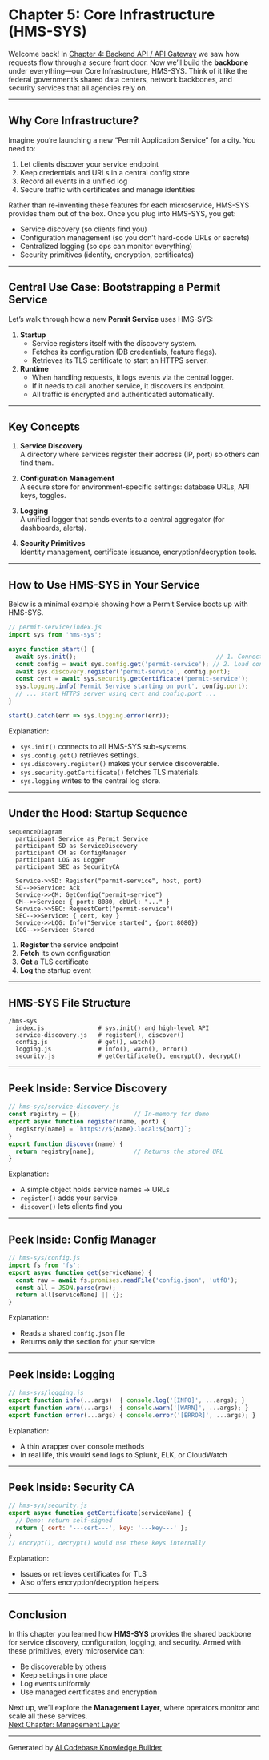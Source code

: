 # Chapter 5: Core Infrastructure (HMS-SYS)

Welcome back! In [Chapter 4: Backend API / API Gateway](04_backend_api___api_gateway_.md) we saw how requests flow through a secure front door. Now we’ll build the **backbone** under everything—our Core Infrastructure, HMS-SYS. Think of it like the federal government’s shared data centers, network backbones, and security services that all agencies rely on.

---

## Why Core Infrastructure?

Imagine you’re launching a new “Permit Application Service” for a city. You need to:
1. Let clients discover your service endpoint
2. Keep credentials and URLs in a central config store
3. Record all events in a unified log
4. Secure traffic with certificates and manage identities

Rather than re-inventing these features for each microservice, HMS-SYS provides them out of the box. Once you plug into HMS-SYS, you get:

- Service discovery (so clients find you)  
- Configuration management (so you don’t hard-code URLs or secrets)  
- Centralized logging (so ops can monitor everything)  
- Security primitives (identity, encryption, certificates)

---

## Central Use Case: Bootstrapping a Permit Service

Let’s walk through how a new **Permit Service** uses HMS-SYS:

1. **Startup**  
   - Service registers itself with the discovery system.  
   - Fetches its configuration (DB credentials, feature flags).  
   - Retrieves its TLS certificate to start an HTTPS server.  
2. **Runtime**  
   - When handling requests, it logs events via the central logger.  
   - If it needs to call another service, it discovers its endpoint.  
   - All traffic is encrypted and authenticated automatically.

---

## Key Concepts

1. **Service Discovery**  
   A directory where services register their address (IP, port) so others can find them.

2. **Configuration Management**  
   A secure store for environment-specific settings: database URLs, API keys, toggles.

3. **Logging**  
   A unified logger that sends events to a central aggregator (for dashboards, alerts).

4. **Security Primitives**  
   Identity management, certificate issuance, encryption/decryption tools.

---

## How to Use HMS-SYS in Your Service

Below is a minimal example showing how a Permit Service boots up with HMS-SYS.

```js
// permit-service/index.js
import sys from 'hms-sys';

async function start() {
  await sys.init();                                       // 1. Connect to SYS
  const config = await sys.config.get('permit-service'); // 2. Load config
  await sys.discovery.register('permit-service', config.port);
  const cert = await sys.security.getCertificate('permit-service');
  sys.logging.info('Permit Service starting on port', config.port);
  // ... start HTTPS server using cert and config.port ...
}

start().catch(err => sys.logging.error(err));
```

Explanation:
- `sys.init()` connects to all HMS-SYS sub-systems.  
- `sys.config.get()` retrieves settings.  
- `sys.discovery.register()` makes your service discoverable.  
- `sys.security.getCertificate()` fetches TLS materials.  
- `sys.logging` writes to the central log store.

---

## Under the Hood: Startup Sequence

```mermaid
sequenceDiagram
  participant Service as Permit Service
  participant SD as ServiceDiscovery
  participant CM as ConfigManager
  participant LOG as Logger
  participant SEC as SecurityCA

  Service->>SD: Register("permit-service", host, port)
  SD-->>Service: Ack
  Service->>CM: GetConfig("permit-service")
  CM-->>Service: { port: 8080, dbUrl: "..." }
  Service->>SEC: RequestCert("permit-service")
  SEC-->>Service: { cert, key }
  Service->>LOG: Info("Service started", {port:8080})
  LOG-->>Service: Stored
```

1. **Register** the service endpoint  
2. **Fetch** its own configuration  
3. **Get** a TLS certificate  
4. **Log** the startup event  

---

## HMS-SYS File Structure

```
/hms-sys
  index.js               # sys.init() and high-level API
  service-discovery.js   # register(), discover()
  config.js              # get(), watch()
  logging.js             # info(), warn(), error()
  security.js            # getCertificate(), encrypt(), decrypt()
```

---

## Peek Inside: Service Discovery

```js
// hms-sys/service-discovery.js
const registry = {};               // In-memory for demo
export async function register(name, port) {
  registry[name] = `https://${name}.local:${port}`;
}
export function discover(name) {
  return registry[name];           // Returns the stored URL
}
```

Explanation:
- A simple object holds service names → URLs  
- `register()` adds your service  
- `discover()` lets clients find you

---

## Peek Inside: Config Manager

```js
// hms-sys/config.js
import fs from 'fs';
export async function get(serviceName) {
  const raw = await fs.promises.readFile('config.json', 'utf8');
  const all = JSON.parse(raw);
  return all[serviceName] || {};
}
```

Explanation:
- Reads a shared `config.json` file  
- Returns only the section for your service

---

## Peek Inside: Logging

```js
// hms-sys/logging.js
export function info(...args)  { console.log('[INFO]', ...args); }
export function warn(...args)  { console.warn('[WARN]', ...args); }
export function error(...args) { console.error('[ERROR]', ...args); }
```

Explanation:
- A thin wrapper over console methods  
- In real life, this would send logs to Splunk, ELK, or CloudWatch

---

## Peek Inside: Security CA

```js
// hms-sys/security.js
export async function getCertificate(serviceName) {
  // Demo: return self-signed
  return { cert: '---cert---', key: '---key---' };
}
// encrypt(), decrypt() would use these keys internally
```

Explanation:
- Issues or retrieves certificates for TLS  
- Also offers encryption/decryption helpers

---

## Conclusion

In this chapter you learned how **HMS-SYS** provides the shared backbone for service discovery, configuration, logging, and security. Armed with these primitives, every microservice can:

- Be discoverable by others  
- Keep settings in one place  
- Log events uniformly  
- Use managed certificates and encryption

Next up, we’ll explore the **Management Layer**, where operators monitor and scale all these services.  
[Next Chapter: Management Layer](06_management_layer_.md)

---

Generated by [AI Codebase Knowledge Builder](https://github.com/The-Pocket/Tutorial-Codebase-Knowledge)